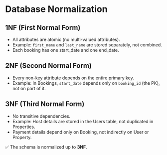 # Database Normalization

## 1NF (First Normal Form)
- All attributes are atomic (no multi-valued attributes).
- Example: `first_name` and `last_name` are stored separately, not combined.
- Each booking has one start_date and one end_date.

## 2NF (Second Normal Form)
- Every non-key attribute depends on the entire primary key.
- Example: In Bookings, `start_date` depends only on `booking_id` (the PK), not on part of it.

## 3NF (Third Normal Form)
- No transitive dependencies.
- Example: Host details are stored in the Users table, not duplicated in Properties.
- Payment details depend only on Booking, not indirectly on User or Property.

✅ The schema is normalized up to **3NF**.
